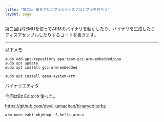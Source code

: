 ```yaml
---
title: "第二回 簡易アセンブラとディスアセンブラを作ろう"
layout: page
---
```


第二回はQEMUを使ってARMのバイナリを動かしたり、バイナリを生成したりディスアセンブルしたりするコードを書きます。

----

以下メモ

```
sudo add-apt-repository ppa:team-gcc-arm-embedded/ppa
sudo apt update
sudo apt install gcc-arm-embedded

sudo apt install qemu-system-arm
```

バイナリエディタ

今回はBz Editorを使った。

https://github.com/devil-tamachan/binaryeditorbz


```
arm-none-eabi-objdump -S hello_arm.o
```
